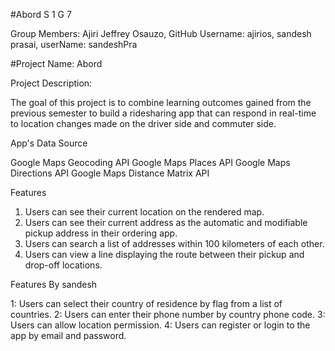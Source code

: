 
#Abord
S 1 G 7

Group Members:
Ajiri Jeffrey Osauzo, GitHub Username: ajirios,
sandesh prasai, userName: sandeshPra


#Project Name: Abord

Project Description:

The goal of this project is to combine learning outcomes gained from the previous semester to build a ridesharing app that can respond in real-time to location changes made on the driver side and commuter side.


App's Data Source

Google Maps Geocoding API
Google Maps Places API
Google Maps Directions API
Google Maps Distance Matrix API



Features


1. Users can see their current location on the rendered map.
2. Users can see their current address as the automatic and modifiable pickup address in their ordering app.
3. Users can search a list of addresses within 100 kilometers of each other.
4. Users can view a line displaying the route between their pickup and drop-off locations.

Features By sandesh


1: Users can select their country of residence by flag from a list of countries. 
2: Users can enter their phone number by country phone code.
3: Users can allow location permission.
4: Users can register or login to the app by email and password.

